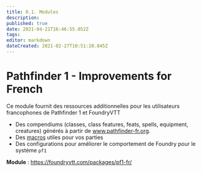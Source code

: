 ```yaml
---
title: 0.1. Modules
description: 
published: true
date: 2021-04-21T16:46:55.052Z
tags: 
editor: markdown
dateCreated: 2021-02-27T10:51:20.845Z
---
```


# Pathfinder 1 - Improvements for French

Ce module fournit des ressources additionnelles pour les utilisateurs francophones de Pathfinder 1 et FoundryVTT
* Des compendiums (classes, class features, feats, spells, equipment, creatures) générés à partir de www.pathfinder-fr.org.
* Des [macros](/fr/systemes/pf1/pf1-fr/macros) utiles pour vos parties
* Des configurations pour améliorer le comportement de Foundry pour le système `pf1`

**Module** : https://foundryvtt.com/packages/pf1-fr/